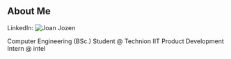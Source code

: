 ## About Me
LinkedIn: ![Joan Jozen](https://www.linkedin.com/in/joan-jozen/)

Computer Engineering (BSc.) Student @ Technion IIT
Product Development Intern @ intel
